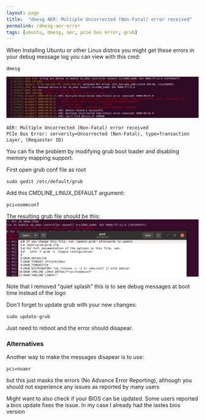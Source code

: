 ```yaml
---
layout: page
title:  "dmesg AER: Multiple Uncorrected (Non-Fatal) error received"
permalink: /dmesg-aer-error
tags: [ubuntu, dmesg, aer, pcie bus error, grub]
---
```




When Installing Ubuntu or other Linux distros you might get these errors in your debug message log you can view with this cmd:
```
dmesg
```
![aer](/assets/hardware/aer_x998mt.png)

```
AER: Multiple Uncorrected (Non-Fatal) error received
PCIe Bus Error: serverity=Uncorrected (Non-Fatal), type=Transaction Layer, (Requester ID)
```

You can fix the problem by modifying grub boot loader
and disabling memory mapping support.


First open grub conf file as root
```
sudo gedit /etc/default/grub
```

Add this CMDLINE_LINUX_DEFAULT argument:
```
pci=nommconf
```

The resulting grub file should be this:
![grub](/assets/hardware/grub_x99mt.png)

Note that I removed "quiet splash" this is to see debug messages at boot time instead of the logo

Don't forget to update grub with your new changes:
```
sudo update-grub
```
Just need to reboot and the error should disapear.

### Alternatives
Another way to make the messages disapear is to use:
```
pci=noaer
```
but this just masks the errors (No Advance Error Reporting), although you should not experience any issues as reported by many users

Might want to also check if your BIOS can be updated. Some users reported a bios update fixes the issue. In my case I already had the lastes bios version
